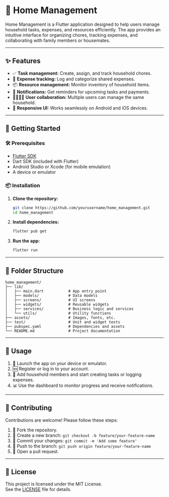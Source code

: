 # 🏡 Home Management

Home Management is a Flutter application designed to help users manage household tasks, expenses, and resources efficiently. The app provides an intuitive interface for organizing chores, tracking expenses, and collaborating with family members or housemates.

---

## ✨ Features

- ✅ **Task management:** Create, assign, and track household chores.
- 💸 **Expense tracking:** Log and categorize shared expenses.
- 📦 **Resource management:** Monitor inventory of household items.
- 🔔 **Notifications:** Get reminders for upcoming tasks and payments.
- 👨‍👩‍👧‍👦 **User collaboration:** Multiple users can manage the same household.
- 📱 **Responsive UI:** Works seamlessly on Android and iOS devices.

---

## 🚀 Getting Started

### 🛠️ Prerequisites

- [Flutter SDK](https://flutter.dev/docs/get-started/install)
- Dart SDK (included with Flutter)
- Android Studio or Xcode (for mobile emulation)
- A device or emulator

### 📦 Installation

1. **Clone the repository:**
   ```bash
   git clone https://github.com/yourusername/home_management.git
   cd home_management
   ```

2. **Install dependencies:**
   ```bash
   flutter pub get
   ```

3. **Run the app:**
   ```bash
   flutter run
   ```

---

## 📁 Folder Structure

```
home_management/
├── lib/
│   ├── main.dart           # App entry point
│   ├── models/             # Data models
│   ├── screens/            # UI screens
│   ├── widgets/            # Reusable widgets
│   ├── services/           # Business logic and services
│   └── utils/              # Utility functions
├── assets/                 # Images, fonts, etc.
├── test/                   # Unit and widget tests
├── pubspec.yaml            # Dependencies and assets
└── README.md               # Project documentation
```

---

## 📝 Usage

1. 🚀 Launch the app on your device or emulator.
2. 🆕 Register or log in to your account.
3. 👥 Add household members and start creating tasks or logging expenses.
4. 📊 Use the dashboard to monitor progress and receive notifications.

---

## 🤝 Contributing

Contributions are welcome! Please follow these steps:

1. 🍴 Fork the repository.
2. 🌿 Create a new branch: `git checkout -b feature/your-feature-name`
3. 💾 Commit your changes: `git commit -m 'Add some feature'`
4. 🚀 Push to the branch: `git push origin feature/your-feature-name`
5. 🔄 Open a pull request.

---

## 📄 License

This project is licensed under the MIT License.  
See the [LICENSE](LICENSE) file for details.

